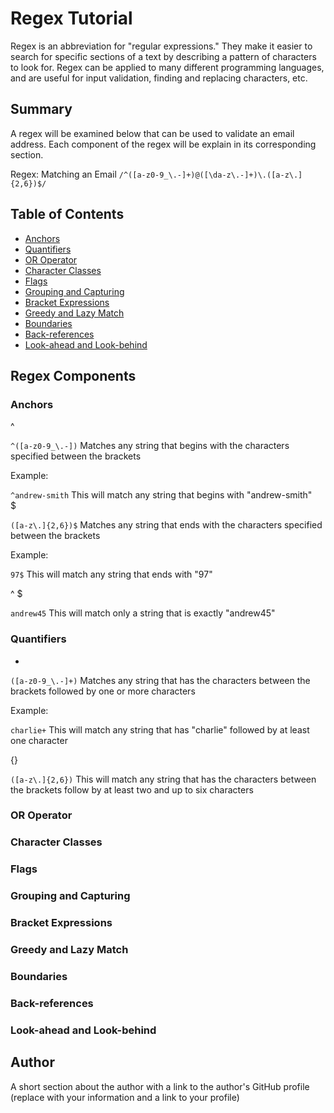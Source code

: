 # Regex Tutorial

Regex is an abbreviation for "regular expressions." They make it easier to search for specific 
sections of a text by describing a pattern of characters to look for. Regex can be applied to many
different programming languages, and are useful for input validation, finding and replacing characters, etc.

## Summary

A regex will be examined below that can be used to validate an email address. Each component of the regex will be explain in its corresponding section. 

Regex: Matching an Email
`/^([a-z0-9_\.-]+)@([\da-z\.-]+)\.([a-z\.]{2,6})$/`

## Table of Contents

- [Anchors](#anchors)
- [Quantifiers](#quantifiers)
- [OR Operator](#or-operator)
- [Character Classes](#character-classes)
- [Flags](#flags)
- [Grouping and Capturing](#grouping-and-capturing)
- [Bracket Expressions](#bracket-expressions)
- [Greedy and Lazy Match](#greedy-and-lazy-match)
- [Boundaries](#boundaries)
- [Back-references](#back-references)
- [Look-ahead and Look-behind](#look-ahead-and-look-behind)

## Regex Components

### Anchors

^

`^([a-z0-9_\.-])` Matches any string that begins with the characters specified between the brackets

Example:

`^andrew-smith` This will match any string that begins with "andrew-smith"  
$

`([a-z\.]{2,6})$` Matches any string that ends with the characters specified between the brackets

Example:

`97$` This will match any string that ends with "97"

^ $

`andrew45` This will match only a string that is exactly "andrew45"  


### Quantifiers

+

`([a-z0-9_\.-]+)` Matches any string that has the characters between the brackets followed by one or more characters

Example:

`charlie+` This will match any string that has "charlie" followed by at least one character  

{}

`([a-z\.]{2,6})` This will match any string that has the characters between the brackets follow by at least two and up to six characters


### OR Operator

### Character Classes

### Flags

### Grouping and Capturing

### Bracket Expressions

### Greedy and Lazy Match

### Boundaries

### Back-references

### Look-ahead and Look-behind

## Author

A short section about the author with a link to the author's GitHub profile (replace with your information and a link to your profile)
